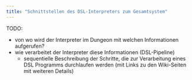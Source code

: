```yaml
---
title: "Schnittstellen des DSL-Interpreters zum Gesamtsystem"
---
```


TODO:

- von wo wird der Interpreter im Dungeon mit welchen Informationen aufgerufen?
- wie verarbeitet der Interpreter diese Informationen (DSL-Pipeline)
    - sequentielle Beschreibung der Schritte, die zur Verarbeitung eines DSL Programms
      durchlaufen werden (mit Links zu den Wiki-Seiten mit weiteren Details)
